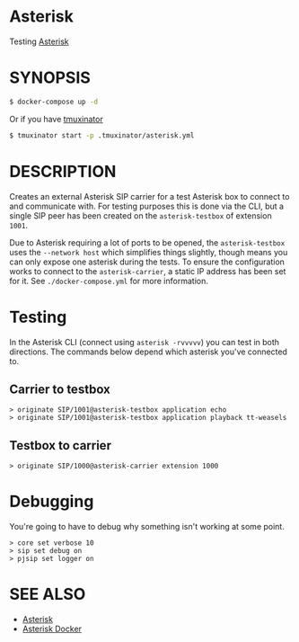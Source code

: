 # Asterisk
Testing [Asterisk]

# SYNOPSIS

```sh
$ docker-compose up -d
```

Or if you have [tmuxinator]

```sh
$ tmuxinator start -p .tmuxinator/asterisk.yml
```

# DESCRIPTION

Creates an external Asterisk SIP carrier for a test Asterisk box to connect to
and communicate with. For testing purposes this is done via the CLI, but a
single SIP peer has been created on the `asterisk-testbox` of extension `1001`.

Due to Asterisk requiring a lot of ports to be opened, the `asterisk-testbox`
uses the `--network host` which simplifies things slightly, though means you
can only expose one asterisk during the tests. To ensure the configuration
works to connect to the `asterisk-carrier`, a static IP address has been set
for it. See `./docker-compose.yml` for more information.

# Testing

In the Asterisk CLI (connect using `asterisk -rvvvvv`) you can test in both
directions. The commands below depend which asterisk you've connected to.

## Carrier to testbox

```
> originate SIP/1001@asterisk-testbox application echo
> originate SIP/1001@asterisk-testbox application playback tt-weasels
```

## Testbox to carrier

```
> originate SIP/1000@asterisk-carrier extension 1000
```

# Debugging

You're going to have to debug why something isn't working at some point.

```
> core set verbose 10
> sip set debug on
> pjsip set logger on
```

# SEE ALSO
* [Asterisk]
* [Asterisk Docker](https://github.com/dougbtv/docker-asterisk/blob/master/asterisk/13/Dockerfile/)

[Asterisk]: https://www.asterisk.org/
[tmuxinator]: https://github.com/tmuxinator/tmuxinator
